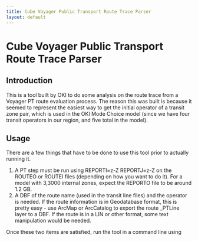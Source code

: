 ```yaml
---
title: Cube Voyager Public Transport Route Trace Parser
layout: default
---
```

# Cube Voyager Public Transport Route Trace Parser

## Introduction

This is a tool built by OKI to do some analysis on the route trace from a Voyager PT route evaluation process.  The reason this was built is because it seemed to represent the easiest way to get the initial operator of a transit zone pair, which is used in the OKI Mode Choice model (since we have four transit operators in our region, and five total in the model).

## Usage

There are a few things that have to be done to use this tool prior to actually running it.  
1. A PT step must be run using REPORTI=z-Z REPORTJ=z-Z on the ROUTEO or ROUTEI files (depending on how you want to do it).  For a model with 3,3000 internal zones, expect the REPORTO file to be around 1.2 GB.
2. A DBF of the route name (used in the transit line files) and the operator is needed.  If the route information is in Geodatabase format, this is pretty easy - use ArcMap or ArcCatalog to export the route _PTLine layer to a DBF.  If the route is in a LIN or other format, some text manipulation would be needed.

Once these two items are satisfied, run the tool in a command line using 